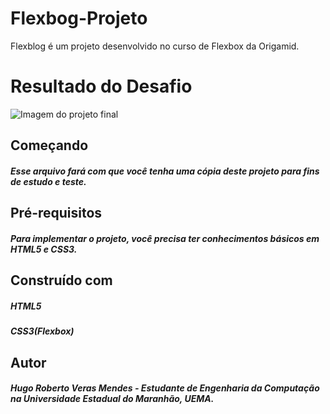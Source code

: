 # Flexbog-Projeto
Flexblog é um projeto desenvolvido no curso de Flexbox da Origamid.

# Resultado do Desafio 

![Imagem do projeto final](https://github.com/HugoMendess/Flexbog-Projeto/blob/main/img/resultado-projeto.gif)

## Começando
##### Esse arquivo fará com que você tenha uma cópia deste projeto para fins de estudo e teste.

## Pré-requisitos
##### Para implementar o projeto, você precisa ter conhecimentos básicos em HTML5 e CSS3.

## Construído com
##### HTML5
##### CSS3(Flexbox)

## Autor
##### Hugo Roberto Veras Mendes - Estudante de Engenharia da Computação na Universidade Estadual do Maranhão, UEMA.

